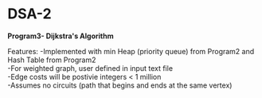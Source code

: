# DSA-2
**Program3- Dijkstra's Algorithm**  

Features:
-Implemented with min Heap (priority queue) from Program2 and Hash Table from Program2      
-For weighted graph, user defined in input text file   
-Edge costs will be postivie integers < 1 million   
-Assumes no circuits (path that begins and ends at the same vertex)   

